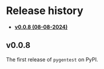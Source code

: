<h1> Release history </h1>

<ul>
<strong>
<li><a href=#0.0.8>v0.0.8 (08-08-2024)</a></li>

</strong>
</ul>


<h2 id="0.0.8">v0.0.8</h2>
The first release of <code>pygentest</code> on PyPI.

